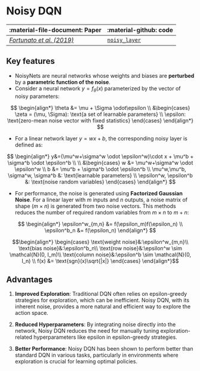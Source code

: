 # Noisy DQN

| :material-file-document: Paper      |:material-github: code |
| ----------- | ----------- |
|*[Fortunato et al. (2019)](http://arxiv.org/abs/1706.10295)*| [`noisy_layer`](https://github.com/EdanToledo/Stoix/blob/main/stoix/networks/layers/layers.py) |

## Key features

* NoisyNets are neural networks whose weights and biases are **perturbed** by a **parametric function of the noise**.
* Consider a neural network $y = f_\theta(x)$ parameterized by the vector of noisy parameters:

$$
    \begin{align*}
    \theta &= \mu + \Sigma \odot\epsilon \\
    &\begin{cases}
    \zeta = (\mu, \Sigma): \text{a set of learnable parameters} \\
    \epsilon: \text{zero-mean noise vector with fixed statistics}
    \end{cases}
    \end{align*}
$$

* For a linear network layer $y=wx+b$, the corresponding noisy layer is defined as:

$$
    \begin{align*}
    y&=(\mu^w+\sigma^w \odot \epsilon^w)\cdot x + \mu^b + \sigma^b \odot \epsilon^b \\
    \\
    &\begin{cases}
    w &= \mu^w+\sigma^w \odot \epsilon^w \\
    b &= \mu^b + \sigma^b \odot \epsilon^b \\
    \mu^w,\mu^b, \sigma^w, \sigma^b &: \text{learnable parameters} \\
    \epsilon^w, \epsilon^b &: \text{noise random variables}
    \end{cases}
    \end{align*}
$$

* For performance, the noise is generated using **Factorized Gaussian Noise**. For a linear layer with $m$ inputs and $n$ outputs, a noise matrix of shape $(m\times n)$ is generated from two noise vectors. This methods reduces the number of required random variables from $m\times n$ to $m+n$:

$$ \begin{align*}
\epsilon^w_{m,n} &= f(\epsilon_m)f(\epsilon_n) \\
\epsilon^b_n &= f(\epsilon_n)
\end{align*}
$$

$$\begin{align*}
\begin{cases}
 \text{weight noise}&:\epsilon^w_{m,n}\\
 \text{bias noise}&:\epsilon^b_n\\
 \text{row noise}&:\epsilon^w \sim \mathcal{N}(0, I_m)\\
 \text{column noise}&:\epsilon^b \sim \mathcal{N}(0, I_n) \\
 f(x) &= \text{sgn}(x)\sqrt{|x|}
\end{cases}
\end{align*}$$

## Advantages
1. **Improved Exploration**: Traditional DQN often relies on epsilon-greedy strategies for exploration, which can be inefficient. Noisy DQN, with its inherent noise, provides a more natural and efficient way to explore the action space.

2. **Reduced Hyperparameters**: By integrating noise directly into the network, Noisy DQN reduces the need for manually tuning exploration-related hyperparameters like epsilon in epsilon-greedy strategies.

3. **Better Performance**: Noisy DQN has been shown to perform better than standard DQN in various tasks, particularly in environments where exploration is crucial for learning optimal policies.
